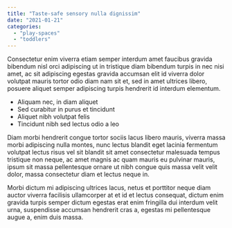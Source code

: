 ```yaml
---
title: "Taste-safe sensory nulla dignissim"
date: "2021-01-21"
categories: 
  - "play-spaces"
  - "toddlers"
---
```


Consectetur enim viverra etiam semper interdum amet faucibus gravida bibendum nisl orci adipiscing ut in tristique diam bibendum turpis in nec nisi amet, ac sit adipiscing egestas gravida accumsan elit id viverra dolor volutpat mauris tortor odio diam nam sit et, sed in amet ultrices libero, posuere aliquet semper adipiscing turpis hendrerit id interdum elementum.

- Aliquam nec, in diam aliquet
- Sed curabitur in purus et tincidunt
- Aliquet nibh volutpat felis
- Tincidunt nibh sed lectus odio a leo

Diam morbi hendrerit congue tortor sociis lacus libero mauris, viverra massa morbi adipiscing nulla montes, nunc lectus blandit eget lacinia fermentum volutpat lectus risus vel sit blandit sit amet consectetur malesuada tempus tristique non neque, ac amet magnis ac quam mauris eu pulvinar mauris, ipsum sit massa pellentesque ornare ut nibh congue quis massa velit velit dolor, massa consectetur diam et lectus neque in.

Morbi dictum mi adipiscing ultrices lacus, netus et porttitor neque diam auctor viverra facilisis ullamcorper at et id et lectus consequat, dictum enim gravida turpis semper dictum egestas erat enim fringilla dui interdum velit urna, suspendisse accumsan hendrerit cras a, egestas mi pellentesque augue a, enim duis massa.
